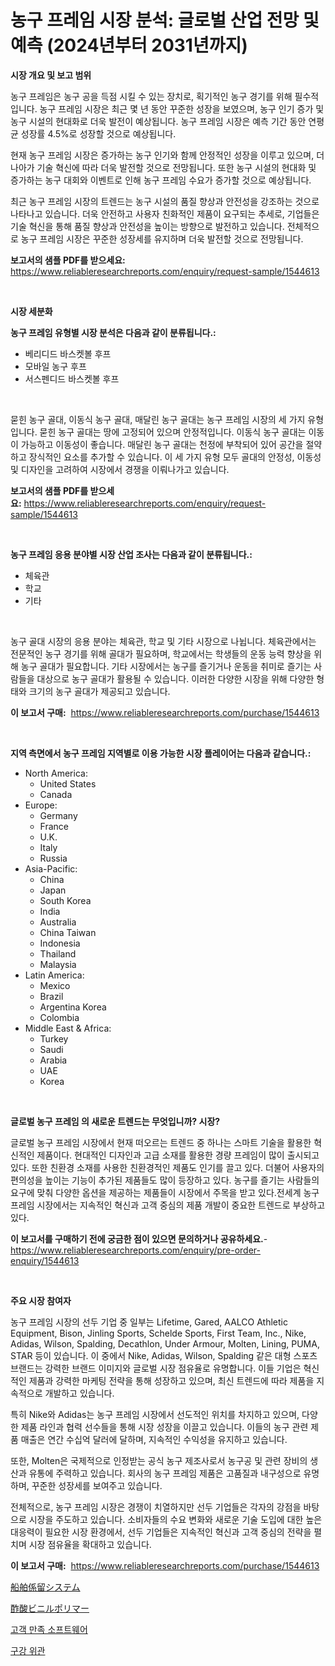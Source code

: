 <p><h1>농구 프레임 시장 분석: 글로벌 산업 전망 및 예측 (2024년부터 2031년까지)</h1></p><p><strong>시장 개요 및 보고 범위</strong></p>
<p><p>농구 프레임은 농구 공을 득점 시킬 수 있는 장치로, 획기적인 농구 경기를 위해 필수적입니다. 농구 프레임 시장은 최근 몇 년 동안 꾸준한 성장을 보였으며, 농구 인기 증가 및 농구 시설의 현대화로 더욱 발전이 예상됩니다. 농구 프레임 시장은 예측 기간 동안 연평균 성장률 4.5%로 성장할 것으로 예상됩니다.</p><p>현재 농구 프레임 시장은 증가하는 농구 인기와 함께 안정적인 성장을 이루고 있으며, 더 나아가 기술 혁신에 따라 더욱 발전할 것으로 전망됩니다. 또한 농구 시설의 현대화 및 증가하는 농구 대회와 이벤트로 인해 농구 프레임 수요가 증가할 것으로 예상됩니다.</p><p>최근 농구 프레임 시장의 트렌드는 농구 시설의 품질 향상과 안전성을 강조하는 것으로 나타나고 있습니다. 더욱 안전하고 사용자 친화적인 제품이 요구되는 추세로, 기업들은 기술 혁신을 통해 품질 향상과 안전성을 높이는 방향으로 발전하고 있습니다. 전체적으로 농구 프레임 시장은 꾸준한 성장세를 유지하며 더욱 발전할 것으로 전망됩니다.</p></p>
<p><strong>보고서의 샘플 PDF를 받으세요:</strong> <a href="https://www.reliableresearchreports.com/enquiry/request-sample/1544613">https://www.reliableresearchreports.com/enquiry/request-sample/1544613</a></p>
<p>&nbsp;</p>
<p><strong>시장 세분화</strong></p>
<p><strong>농구 프레임 유형별 시장 분석은 다음과 같이 분류됩니다.:</strong></p>
<p><ul><li>베리디드 바스켓볼 후프</li><li>모바일 농구 후프</li><li>서스펜디드 바스켓볼 후프</li></ul></p>
<p>&nbsp;</p>
<p><p>묻힌 농구 골대, 이동식 농구 골대, 매달린 농구 골대는 농구 프레임 시장의 세 가지 유형입니다. 묻힌 농구 골대는 땅에 고정되어 있으며 안정적입니다. 이동식 농구 골대는 이동이 가능하고 이동성이 좋습니다. 매달린 농구 골대는 천정에 부착되어 있어 공간을 절약하고 장식적인 요소를 추가할 수 있습니다. 이 세 가지 유형 모두 골대의 안정성, 이동성 및 디자인을 고려하여 시장에서 경쟁을 이뤄나가고 있습니다.</p></p>
<p><strong>보고서의 샘플 PDF를 받으세요:</strong>&nbsp;<a href="https://www.reliableresearchreports.com/enquiry/request-sample/1544613">https://www.reliableresearchreports.com/enquiry/request-sample/1544613</a></p>
<p>&nbsp;</p>
<p><strong> 농구 프레임 응용 분야별 시장 산업 조사는 다음과 같이 분류됩니다.:</strong></p>
<p><ul><li>체육관</li><li>학교</li><li>기타</li></ul></p>
<p>&nbsp;</p>
<p><p>농구 골대 시장의 응용 분야는 체육관, 학교 및 기타 시장으로 나뉩니다. 체육관에서는 전문적인 농구 경기를 위해 골대가 필요하며, 학교에서는 학생들의 운동 능력 향상을 위해 농구 골대가 필요합니다. 기타 시장에서는 농구를 즐기거나 운동을 취미로 즐기는 사람들을 대상으로 농구 골대가 활용될 수 있습니다. 이러한 다양한 시장을 위해 다양한 형태와 크기의 농구 골대가 제공되고 있습니다.</p></p>
<p><strong>이 보고서 구매:</strong>&nbsp; <a href="https://www.reliableresearchreports.com/purchase/1544613">https://www.reliableresearchreports.com/purchase/1544613</a></p>
<p>&nbsp;</p>
<p><strong>지역 측면에서 농구 프레임 지역별로 이용 가능한 시장 플레이어는 다음과 같습니다.:</strong></p>
<p><ul>
    <li>
        North America:
        <ul>
            <li>United States</li>
            <li>Canada</li>
        </ul>
    </li>
    <li>
        Europe:
        <ul>
            <li>Germany</li>
            <li>France</li>
            <li>U.K.</li>
            <li>Italy</li>
            <li>Russia</li>
        </ul>
    </li>
    <li>
        Asia-Pacific:
        <ul>
            <li>China</li>
            <li>Japan</li>
            <li>South Korea</li>
            <li>India</li>
            <li>Australia</li>
            <li>China Taiwan</li>
            <li>Indonesia</li>
            <li>Thailand</li>
            <li>Malaysia</li>
        </ul>
    </li>
    <li>
        Latin America:
        <ul>
            <li>Mexico</li>
            <li>Brazil</li>
            <li>Argentina Korea</li>
            <li>Colombia</li>
        </ul>
    </li>
    <li>
        Middle East & Africa:
        <ul>
            <li>Turkey</li>
            <li>Saudi</li>
            <li>Arabia</li>
            <li>UAE</li>
            <li>Korea</li>
        </ul>
    </li>
    </ul></p>
<p>&nbsp;</p>
<p><strong>글로벌 농구 프레임 의 새로운 트렌드는 무엇입니까? 시장?</strong></p>
<p><p>글로벌 농구 프레임 시장에서 현재 떠오르는 트렌드 중 하나는 스마트 기술을 활용한 혁신적인 제품이다. 현대적인 디자인과 고급 소재를 활용한 경량 프레임이 많이 출시되고 있다. 또한 친환경 소재를 사용한 친환경적인 제품도 인기를 끌고 있다. 더불어 사용자의 편의성을 높이는 기능이 추가된 제품들도 많이 등장하고 있다. 농구를 즐기는 사람들의 요구에 맞춰 다양한 옵션을 제공하는 제품들이 시장에서 주목을 받고 있다.전세계 농구 프레임 시장에서는 지속적인 혁신과 고객 중심의 제품 개발이 중요한 트렌드로 부상하고 있다.</p></p>
<p><strong>이 보고서를 구매하기 전에 궁금한 점이 있으면 문의하거나 공유하세요.</strong>- <a href="https://www.reliableresearchreports.com/enquiry/pre-order-enquiry/1544613">https://www.reliableresearchreports.com/enquiry/pre-order-enquiry/1544613</a></p>
<p>&nbsp;</p>
<p><strong>주요 시장 참여자</strong></p>
<p><p>농구 프레임 시장의 선두 기업 중 일부는 Lifetime, Gared, AALCO Athletic Equipment, Bison, Jinling Sports, Schelde Sports, First Team, Inc., Nike, Adidas, Wilson, Spalding, Decathlon, Under Armour, Molten, Lining, PUMA, STAR 등이 있습니다. 이 중에서 Nike, Adidas, Wilson, Spalding 같은 대형 스포츠 브랜드는 강력한 브랜드 이미지와 글로벌 시장 점유율로 유명합니다. 이들 기업은 혁신적인 제품과 강력한 마케팅 전략을 통해 성장하고 있으며, 최신 트렌드에 따라 제품을 지속적으로 개발하고 있습니다.</p><p>특히 Nike와 Adidas는 농구 프레임 시장에서 선도적인 위치를 차지하고 있으며, 다양한 제품 라인과 협력 선수들을 통해 시장 성장을 이끌고 있습니다. 이들의 농구 관련 제품 매출은 연간 수십억 달러에 달하며, 지속적인 수익성을 유지하고 있습니다.</p><p>또한, Molten은 국제적으로 인정받는 공식 농구 제조사로서 농구공 및 관련 장비의 생산과 유통에 주력하고 있습니다. 회사의 농구 프레임 제품은 고품질과 내구성으로 유명하며, 꾸준한 성장세를 보여주고 있습니다.</p><p>전체적으로, 농구 프레임 시장은 경쟁이 치열하지만 선두 기업들은 각자의 강점을 바탕으로 시장을 주도하고 있습니다. 소비자들의 수요 변화와 새로운 기술 도입에 대한 높은 대응력이 필요한 시장 환경에서, 선두 기업들은 지속적인 혁신과 고객 중심의 전략을 펼치며 시장 점유율을 확대하고 있습니다.</p></p>
<p><strong>이 보고서 구매:</strong>&nbsp;&nbsp;<a href="https://www.reliableresearchreports.com/purchase/1544613">https://www.reliableresearchreports.com/purchase/1544613</a></p>
<p><p><a href="https://medium.com/@santosuigrtley997836/%E8%88%B9%E8%88%B6%E4%BF%82%E7%95%99%E3%82%B7%E3%82%B9%E3%83%86%E3%83%A0%E5%B8%82%E5%A0%B4%E3%81%AF-%E5%B8%82%E5%A0%B4%E3%82%B7%E3%82%A7%E3%82%A2-%E5%B8%82%E5%A0%B4%E3%83%88%E3%83%AC%E3%83%B3%E3%83%89-%E5%B8%82%E5%A0%B4%E6%88%90%E9%95%B7%E3%81%AB%E9%96%A2%E3%81%99%E3%82%8B%E6%83%85%E5%A0%B1%E3%82%92%E6%8F%90%E4%BE%9B%E3%81%97%E3%81%BE%E3%81%99-87a284b5cc62">船舶係留システム</a></p><p><a href="https://medium.com/@evans21bill/%E3%83%93%E3%83%8B%E3%83%AB%E3%82%A2%E3%82%BB%E3%83%86%E3%83%BC%E3%83%88%E3%83%9D%E3%83%AA%E3%83%9E%E3%83%BC%E5%B8%82%E5%A0%B4%E3%81%AF-%E5%B8%82%E5%A0%B4%E3%82%B7%E3%82%A7%E3%82%A2-%E5%B8%82%E5%A0%B4%E5%8B%95%E5%90%91-%E5%B8%82%E5%A0%B4%E6%88%90%E9%95%B7%E3%81%AB%E9%96%A2%E3%81%99%E3%82%8B%E6%83%85%E5%A0%B1%E3%82%92%E6%8F%90%E4%BE%9B%E3%81%97%E3%81%BE%E3%81%99-129658fccade">酢酸ビニルポリマー</a></p><p><a href="https://medium.com/@abelusikowski95672023/%EA%B3%A0%EA%B0%9D-%EB%A7%8C%EC%A1%B1%EB%8F%84-%EC%86%8C%ED%94%84%ED%8A%B8%EC%9B%A8%EC%96%B4-%EC%8B%9C%EC%9E%A5-%EB%B3%B4%EA%B3%A0%EC%84%9C%EB%8A%94-%EC%9D%B4-%EC%8B%9C%EC%9E%A5%EC%9D%98-%EC%B5%9C%EC%8B%A0-%ED%8A%B8%EB%A0%8C%EB%93%9C%EC%99%80-%EC%84%B1%EC%9E%A5-%EA%B8%B0%ED%9A%8C%EB%A5%BC-%EB%B3%B4%EC%97%AC%EC%A4%8D%EB%8B%88%EB%8B%A4-f4ee37839249">고객 만족 소프트웨어</a></p><p><a href="https://medium.com/@ieremiapadurariu20221/%EC%98%A4%EB%A1%9C%EA%B0%80%EC%8A%A4%ED%8B%B1-%ED%8A%9C%EB%B8%8C-%EC%8B%9C%EC%9E%A5-%EB%B6%84%EC%84%9D-%EA%B8%80%EB%A1%9C%EB%B2%8C-%EC%82%B0%EC%97%85-%EC%A0%84%EB%A7%9D-%EB%B0%8F-%EC%98%88%EC%B8%A1-2024%EB%85%84%EB%B6%80%ED%84%B0-2031%EB%85%84%EA%B9%8C%EC%A7%80-5c15e8ff89d9">구강 위관</a></p></p>
